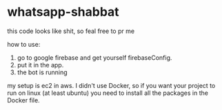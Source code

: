 ﻿# whatsapp-shabbat

this code looks like shit, so feal free to pr me

how to use:

1. go to google firebase and get yourself firebaseConfig.
2. put it in the app.
3. the bot is running



my setup is ec2 in aws.
I didn't use Docker, so if you want your project to run on linux (at least ubuntu) you need to install all the packages in the Docker file.